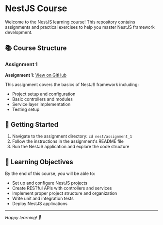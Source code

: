 # NestJS Course

Welcome to the NestJS learning course! This repository contains assignments and practical exercises to help you master NestJS framework development.

## 📚 Course Structure

### Assignment 1

**Assignment 1**: [View on GitHub](https://github.com/shantiwebsolution/nest/tree/main/assignment_1)

This assignment covers the basics of NestJS framework including:

- Project setup and configuration
- Basic controllers and modules
- Service layer implementation
- Testing setup

## 🚀 Getting Started

1. Navigate to the assignment directory: `cd nest/assignment_1`
2. Follow the instructions in the assignment's README file
3. Run the NestJS application and explore the code structure

## 📖 Learning Objectives

By the end of this course, you will be able to:

- Set up and configure NestJS projects
- Create RESTful APIs with controllers and services
- Implement proper project structure and organization
- Write unit and integration tests
- Deploy NestJS applications

---

_Happy learning! 🎯_
